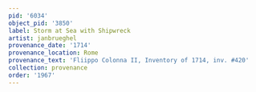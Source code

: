 ```yaml
---
pid: '6034'
object_pid: '3850'
label: Storm at Sea with Shipwreck
artist: janbrueghel
provenance_date: '1714'
provenance_location: Rome
provenance_text: 'Fliippo Colonna II, Inventory of 1714, inv. #420'
collection: provenance
order: '1967'
---
```


